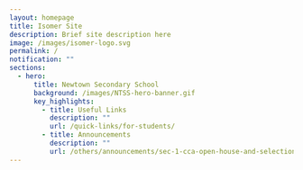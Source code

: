 ```yaml
---
layout: homepage
title: Isomer Site
description: Brief site description here
image: /images/isomer-logo.svg
permalink: /
notification: ""
sections:
  - hero:
      title: Newtown Secondary School
      background: /images/NTSS-hero-banner.gif
      key_highlights:
        - title: Useful Links
          description: ""
          url: /quick-links/for-students/
        - title: Announcements
          description: ""
          url: /others/announcements/sec-1-cca-open-house-and-selection-2023/
---
```

